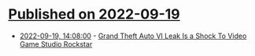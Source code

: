# [Published on 2022-09-19](index.md)

* [2022-09-19, 14:08:00](https://games.slashdot.org/story/22/09/19/148242/grand-theft-auto-vi-leak-is-a-shock-to-video-game-studio-rockstar?utm_source=rss1.0mainlinkanon&utm_medium=feed) - [Grand Theft Auto VI Leak Is a Shock To Video Game Studio Rockstar](https://games.slashdot.org/story/22/09/19/148242/grand-theft-auto-vi-leak-is-a-shock-to-video-game-studio-rockstar?utm_source=rss1.0mainlinkanon&utm_medium=feed)
